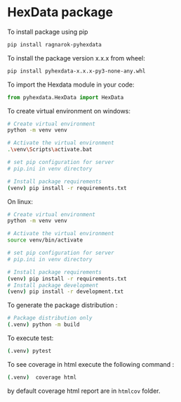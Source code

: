 # HexData package

To install package using pip

```bash
pip install ragnarok-pyhexdata
```

To install the package version x.x.x from wheel:

```bash
pip install pyhexdata-x.x.x-py3-none-any.whl 
```

To import the Hexdata module in your code:
```python
from pyhexdata.HexData import HexData
```

To create virtual environment on windows:

```bash
# Create virtual environment
python -m venv venv

# Activate the virtual environment
.\venv\Scripts\activate.bat

# set pip configuration for server
# pip.ini in venv directory

# Install package requirements 
(venv) pip install -r requirements.txt
```

On linux:

```bash
# Create virtual environment
python -m venv venv

# Activate the virtual environment
source venv/bin/activate

# set pip configuration for server
# pip.ini in venv directory

# Install package requirements 
(venv) pip install -r requirements.txt
# Install package development 
(venv) pip install -r development.txt
```

To generate the package distribution :

```bash
# Package distribution only
(.venv) python -m build
```

To execute test:

```bash
(.venv) pytest
```
To see coverage in html execute the following command :

```bash
(.venv)  coverage html
```

by default coverage html report are in ```htmlcov``` folder.

